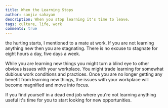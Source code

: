 ```yaml
---
title: When the Learning Stops
author: sanjiv sahayam
description: When you stop learning it's time to leave.
tags: culture, life, work
comments: true
---
```


the hurting starts, I mentioned to a mate at work. If you are not learning anything new then you are stagnating. There is no excuse to stagnate for eight hours a day, five days a week.

While you are learning new things you might turn a blind eye to other obvious issues with your workplace. You might trade learning for somewhat dubious work conditions and practices. Once you are no longer getting any benefit from learning new things, the issues with your workplace will become magnified and move into focus.

If you find yourself in a dead end job where you're not learning anything useful it's time for you to start looking for new opportunities.